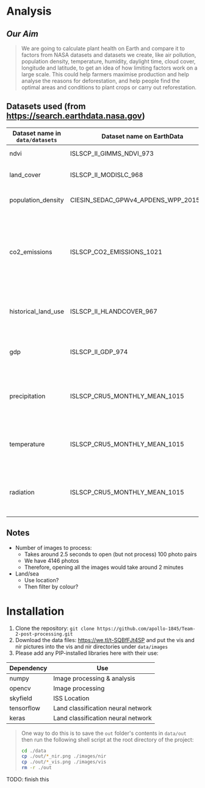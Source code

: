 # Analysis
## *Our Aim*

> We are going to calculate plant health on Earth and compare it to factors from NASA datasets and datasets we create, like air pollution, population density, temperature, humidity, daylight time, cloud cover, longitude and latitude, to get an idea of how limiting factors work on a large scale. This could help farmers maximise production and help analyse the reasons for deforestation, and help people find the optimal areas and conditions to plant crops or carry out reforestation.

## Datasets used (from <https://search.earthdata.nasa.gov>)

| Dataset name in `data/datasets` | Dataset name on EarthData              | Use                                                                                    |
|---------------------------------|----------------------------------------|----------------------------------------------------------------------------------------|
| ndvi                            | ISLSCP_II_GIMMS_NDVI_973               | NDVIs used as fallback                                                                 |
| land_cover                      | ISLSCP_II_MODISLC_968                  | Getting land cover categories                                                          |
| population_density              | CIESIN_SEDAC_GPWv4_APDENS_WPP_2015_R11 | Human - Population Density                                                             |
| co2_emissions                   | ISLSCP_CO2_EMISSIONS_1021              | Human - Carbon Dioxide Emissions from Fossil Fuels, Cement, and Gas Flaring as of 1995 |
| historical_land_use             | ISLSCP_II_HLANDCOVER_967               | Human - Historical Land Use 1700-1900?                                                 |
| gdp                             | ISLSCP_II_GDP_974                      | Human - Gross Domestic Product as of 1990?                                             |
| precipitation                   | ISLSCP_CRU5_MONTHLY_MEAN_1015          | Natural - Monthly mean precipitation as of May 1961-90                                 |
| temperature                     | ISLSCP_CRU5_MONTHLY_MEAN_1015          | Natural - Monthly mean temperature as of May 1961-90                                   |
| radiation                       | ISLSCP_CRU5_MONTHLY_MEAN_1015          | Natural - Monthly mean radiation as of May 1961-90                                     |


## Notes

* Number of images to process:
  * Takes around 2.5 seconds to open (but not process) 100 photo pairs
  * We have 4146 photos
  * Therefore, opening all the images would take around 2 minutes
* Land/sea
  * Use location?
  * Then filter by colour?
# Installation
1. Clone the repository: `git clone https://github.com/apollo-1845/Team-2-post-processing.git`
2. Download the data files: https://we.tl/t-SQBfFJt4SP and put the vis and nir pictures into the vis and nir directories under `data/images`
3. Please add any PIP-installed libraries here with their use:

| Dependency | Use                                 |
|------------|-------------------------------------|
| numpy      | Image processing & analysis         |
| opencv     | Image processing                    |
| skyfield   | ISS Location                        |
| tensorflow | Land classification neural network  |
| keras      | Land classification neural network  |

> One way to do this is to save the `out` folder's contents in `data/out` then run the following shell script at the root directory of the project:
> ```bash
  > cd ./data
  > cp ./out/*_nir.png ./images/nir
  > cp ./out/*_vis.png ./images/vis
  > rm -r ./out
  > ```

TODO: finish this

